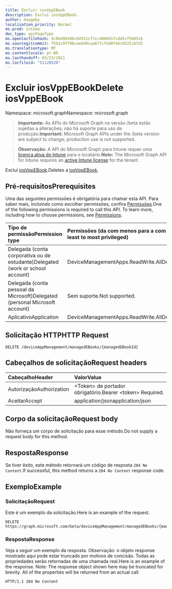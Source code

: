```yaml
---
title: Excluir iosVppEBook
description: Exclui iosVppEBook.
author: dougeby
localization_priority: Normal
ms.prod: intune
doc_type: apiPageType
ms.openlocfilehash: 9c0bd983d6c64551cf7cc408661fcdd5cf50d516
ms.sourcegitcommit: f592c9ff96ceeb40caa67fcfe90fe6c8525cb7d2
ms.translationtype: MT
ms.contentlocale: pt-BR
ms.lasthandoff: 03/23/2021
ms.locfileid: "51128520"
---
```

# <a name="delete-iosvppebook"></a><span data-ttu-id="b2f8d-103">Excluir iosVppEBook</span><span class="sxs-lookup"><span data-stu-id="b2f8d-103">Delete iosVppEBook</span></span>

<span data-ttu-id="b2f8d-104">Namespace: microsoft.graph</span><span class="sxs-lookup"><span data-stu-id="b2f8d-104">Namespace: microsoft.graph</span></span>

> <span data-ttu-id="b2f8d-105">**Importante:** As APIs do Microsoft Graph na versão /beta estão sujeitas a alterações; não há suporte para uso de produção.</span><span class="sxs-lookup"><span data-stu-id="b2f8d-105">**Important:** Microsoft Graph APIs under the /beta version are subject to change; production use is not supported.</span></span>

> <span data-ttu-id="b2f8d-106">**Observação:** A API do Microsoft Graph para Intune requer uma [licença ativa do Intune](https://go.microsoft.com/fwlink/?linkid=839381) para o locatário.</span><span class="sxs-lookup"><span data-stu-id="b2f8d-106">**Note:** The Microsoft Graph API for Intune requires an [active Intune license](https://go.microsoft.com/fwlink/?linkid=839381) for the tenant.</span></span>

<span data-ttu-id="b2f8d-107">Exclui [iosVppEBook](../resources/intune-books-iosvppebook.md).</span><span class="sxs-lookup"><span data-stu-id="b2f8d-107">Deletes a [iosVppEBook](../resources/intune-books-iosvppebook.md).</span></span>

## <a name="prerequisites"></a><span data-ttu-id="b2f8d-108">Pré-requisitos</span><span class="sxs-lookup"><span data-stu-id="b2f8d-108">Prerequisites</span></span>
<span data-ttu-id="b2f8d-p101">Uma das seguintes permissões é obrigatória para chamar esta API. Para saber mais, incluindo como escolher permissões, confira [Permissões](/graph/permissions-reference).</span><span class="sxs-lookup"><span data-stu-id="b2f8d-p101">One of the following permissions is required to call this API. To learn more, including how to choose permissions, see [Permissions](/graph/permissions-reference).</span></span>

|<span data-ttu-id="b2f8d-111">Tipo de permissão</span><span class="sxs-lookup"><span data-stu-id="b2f8d-111">Permission type</span></span>|<span data-ttu-id="b2f8d-112">Permissões (da com menos para a com mais privilégios)</span><span class="sxs-lookup"><span data-stu-id="b2f8d-112">Permissions (from least to most privileged)</span></span>|
|:---|:---|
|<span data-ttu-id="b2f8d-113">Delegada (conta corporativa ou de estudante)</span><span class="sxs-lookup"><span data-stu-id="b2f8d-113">Delegated (work or school account)</span></span>|<span data-ttu-id="b2f8d-114">DeviceManagementApps.ReadWrite.All</span><span class="sxs-lookup"><span data-stu-id="b2f8d-114">DeviceManagementApps.ReadWrite.All</span></span>|
|<span data-ttu-id="b2f8d-115">Delegada (conta pessoal da Microsoft)</span><span class="sxs-lookup"><span data-stu-id="b2f8d-115">Delegated (personal Microsoft account)</span></span>|<span data-ttu-id="b2f8d-116">Sem suporte.</span><span class="sxs-lookup"><span data-stu-id="b2f8d-116">Not supported.</span></span>|
|<span data-ttu-id="b2f8d-117">Aplicativo</span><span class="sxs-lookup"><span data-stu-id="b2f8d-117">Application</span></span>|<span data-ttu-id="b2f8d-118">DeviceManagementApps.ReadWrite.All</span><span class="sxs-lookup"><span data-stu-id="b2f8d-118">DeviceManagementApps.ReadWrite.All</span></span>|

## <a name="http-request"></a><span data-ttu-id="b2f8d-119">Solicitação HTTP</span><span class="sxs-lookup"><span data-stu-id="b2f8d-119">HTTP Request</span></span>
<!-- {
  "blockType": "ignored"
}
-->
``` http
DELETE /deviceAppManagement/managedEBooks/{managedEBookId}
```

## <a name="request-headers"></a><span data-ttu-id="b2f8d-120">Cabeçalhos de solicitação</span><span class="sxs-lookup"><span data-stu-id="b2f8d-120">Request headers</span></span>
|<span data-ttu-id="b2f8d-121">Cabeçalho</span><span class="sxs-lookup"><span data-stu-id="b2f8d-121">Header</span></span>|<span data-ttu-id="b2f8d-122">Valor</span><span class="sxs-lookup"><span data-stu-id="b2f8d-122">Value</span></span>|
|:---|:---|
|<span data-ttu-id="b2f8d-123">Autorização</span><span class="sxs-lookup"><span data-stu-id="b2f8d-123">Authorization</span></span>|<span data-ttu-id="b2f8d-124">&lt;Token&gt; de portador obrigatório.</span><span class="sxs-lookup"><span data-stu-id="b2f8d-124">Bearer &lt;token&gt; Required.</span></span>|
|<span data-ttu-id="b2f8d-125">Aceitar</span><span class="sxs-lookup"><span data-stu-id="b2f8d-125">Accept</span></span>|<span data-ttu-id="b2f8d-126">application/json</span><span class="sxs-lookup"><span data-stu-id="b2f8d-126">application/json</span></span>|

## <a name="request-body"></a><span data-ttu-id="b2f8d-127">Corpo da solicitação</span><span class="sxs-lookup"><span data-stu-id="b2f8d-127">Request body</span></span>
<span data-ttu-id="b2f8d-128">Não forneça um corpo de solicitação para esse método.</span><span class="sxs-lookup"><span data-stu-id="b2f8d-128">Do not supply a request body for this method.</span></span>

## <a name="response"></a><span data-ttu-id="b2f8d-129">Resposta</span><span class="sxs-lookup"><span data-stu-id="b2f8d-129">Response</span></span>
<span data-ttu-id="b2f8d-130">Se tiver êxito, este método retornará um código de resposta `204 No Content`.</span><span class="sxs-lookup"><span data-stu-id="b2f8d-130">If successful, this method returns a `204 No Content` response code.</span></span>

## <a name="example"></a><span data-ttu-id="b2f8d-131">Exemplo</span><span class="sxs-lookup"><span data-stu-id="b2f8d-131">Example</span></span>

### <a name="request"></a><span data-ttu-id="b2f8d-132">Solicitação</span><span class="sxs-lookup"><span data-stu-id="b2f8d-132">Request</span></span>
<span data-ttu-id="b2f8d-133">Este é um exemplo da solicitação.</span><span class="sxs-lookup"><span data-stu-id="b2f8d-133">Here is an example of the request.</span></span>
``` http
DELETE https://graph.microsoft.com/beta/deviceAppManagement/managedEBooks/{managedEBookId}
```

### <a name="response"></a><span data-ttu-id="b2f8d-134">Resposta</span><span class="sxs-lookup"><span data-stu-id="b2f8d-134">Response</span></span>
<span data-ttu-id="b2f8d-p102">Veja a seguir um exemplo da resposta. Observação: o objeto response mostrado aqui pode estar truncado por motivos de concisão. Todas as propriedades serão retornadas de uma chamada real.</span><span class="sxs-lookup"><span data-stu-id="b2f8d-p102">Here is an example of the response. Note: The response object shown here may be truncated for brevity. All of the properties will be returned from an actual call.</span></span>
``` http
HTTP/1.1 204 No Content
```




